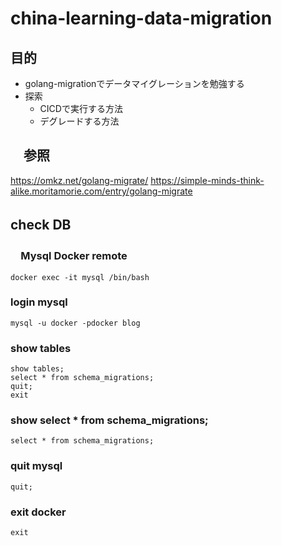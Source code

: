 # china-learning-data-migration
## 目的
- golang-migrationでデータマイグレーションを勉強する
- 探索
  - CICDで実行する方法
  - デグレードする方法


## 　参照  
https://omkz.net/golang-migrate/
https://simple-minds-think-alike.moritamorie.com/entry/golang-migrate


## check DB　
### 　Mysql Docker remote 
``` shell
docker exec -it mysql /bin/bash
```
### login mysql
``` shell
mysql -u docker -pdocker blog
```
### show tables
``` shell
show tables;
select * from schema_migrations;
quit;
exit
```
### show select * from schema_migrations;
``` shell
select * from schema_migrations;
```
### quit mysql
``` shell
quit;
```
### exit docker
``` shell
exit
```